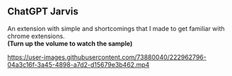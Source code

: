 ## ChatGPT Jarvis
An extension with simple and shortcomings that I made to get familiar with chrome extensions.
<br/>
**(Turn up the volume to watch the sample)**


https://user-images.githubusercontent.com/73880040/222962796-04a3c16f-3a45-4898-a7d2-d15679e3b462.mp4

